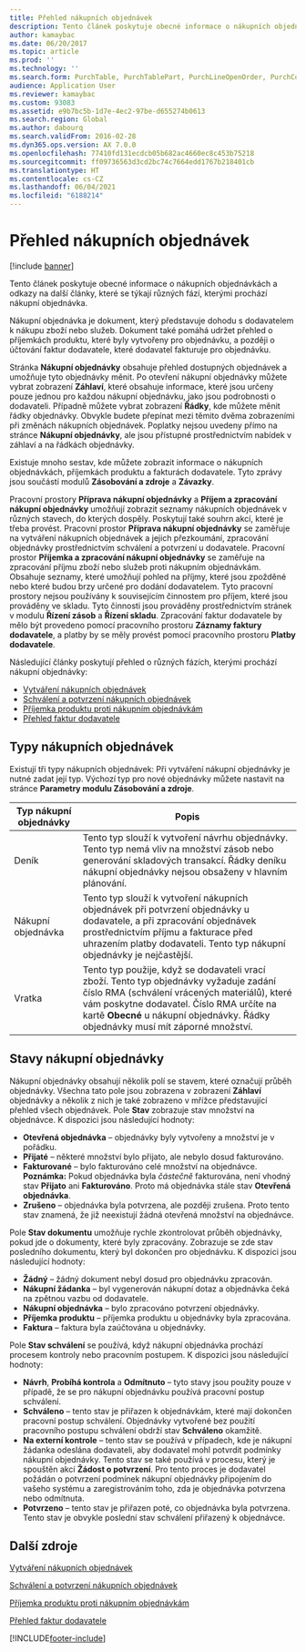 ```yaml
---
title: Přehled nákupních objednávek
description: Tento článek poskytuje obecné informace o nákupních objednávkách a odkazy na další články, které se týkají různých fází, kterými prochází nákupní objednávka.
author: kamaybac
ms.date: 06/20/2017
ms.topic: article
ms.prod: ''
ms.technology: ''
ms.search.form: PurchTable, PurchTablePart, PurchLineOpenOrder, PurchConfirmationRequestJournal
audience: Application User
ms.reviewer: kamaybac
ms.custom: 93083
ms.assetid: e9b7bc5b-1d7e-4ec2-97be-d655274b0613
ms.search.region: Global
ms.author: dabourq
ms.search.validFrom: 2016-02-28
ms.dyn365.ops.version: AX 7.0.0
ms.openlocfilehash: 77410fd131ecdcb05b682ac4660ec8c453b75218
ms.sourcegitcommit: ff09736563d3cd2bc74c7664edd1767b218401cb
ms.translationtype: HT
ms.contentlocale: cs-CZ
ms.lasthandoff: 06/04/2021
ms.locfileid: "6188214"
---
```

# <a name="purchase-order-overview"></a>Přehled nákupních objednávek

[!include [banner](../includes/banner.md)]

Tento článek poskytuje obecné informace o nákupních objednávkách a odkazy na další články, které se týkají různých fází, kterými prochází nákupní objednávka.

Nákupní objednávka je dokument, který představuje dohodu s dodavatelem k nákupu zboží nebo služeb. Dokument také pomáhá udržet přehled o příjemkách produktu, které byly vytvořeny pro objednávku, a později o účtování faktur dodavatele, které dodavatel fakturuje pro objednávku.  

Stránka **Nákupní objednávky** obsahuje přehled dostupných objednávek a umožňuje tyto objednávky měnit. Po otevření nákupní objednávky můžete vybrat zobrazení **Záhlaví**, které obsahuje informace, které jsou určeny pouze jednou pro každou nákupní objednávku, jako jsou podrobnosti o dodavateli. Případně můžete vybrat zobrazení **Řádky**, kde můžete měnit řádky objednávky. Obvykle budete přepínat mezi těmito dvěma zobrazeními při změnách nákupních objednávek. Poplatky nejsou uvedeny přímo na stránce **Nákupní objednávky**, ale jsou přístupné prostřednictvím nabídek v záhlaví a na řádkách objednávky.  

Existuje mnoho sestav, kde můžete zobrazit informace o nákupních objednávkách, příjemkách produktu a fakturách dodavatele. Tyto zprávy jsou součástí modulů **Zásobování a zdroje** a **Závazky**.  

Pracovní prostory **Příprava nákupní objednávky** a **Příjem a zpracování nákupní objednávky** umožňují zobrazit seznamy nákupních objednávek v různých stavech, do kterých dospěly. Poskytují také souhrn akcí, které je třeba provést. Pracovní prostor **Příprava nákupní objednávky** se zaměřuje na vytváření nákupních objednávek a jejich přezkoumání, zpracování objednávky prostřednictvím schválení a potvrzení u dodavatele. Pracovní prostor **Příjemka a zpracování nákupní objednávky** se zaměřuje na zpracování příjmu zboží nebo služeb proti nákupním objednávkám. Obsahuje seznamy, které umožňují pohled na příjmy, které jsou zpožděné nebo které budou brzy určené pro dodání dodavatelem. Tyto pracovní prostory nejsou používány k souvisejícím činnostem pro příjem, které jsou prováděny ve skladu. Tyto činnosti jsou prováděny prostřednictvím stránek v modulu **Řízení zásob** a **Řízení skladu**. Zpracování faktur dodavatele by mělo být provedeno pomocí pracovního prostoru **Záznamy faktury dodavatele**, a platby by se měly provést pomocí pracovního prostoru **Platby dodavatele**.  

Následující články poskytují přehled o různých fázích, kterými prochází nákupní objednávky:

-   [Vytváření nákupních objednávek](purchase-order-creation.md)
-   [Schválení a potvrzení nákupních objednávek](purchase-order-approval-confirmation.md)
-   [Příjemka produktu proti nákupním objednávkám](product-receipt-against-purchase-orders.md)
-   [Přehled faktur dodavatele](../../finance/accounts-payable/vendor-invoices-overview.md)

## <a name="types-of-purchase-orders"></a>Typy nákupních objednávek
Existují tři typy nákupních objednávek: Při vytváření nákupní objednávky je nutné zadat její typ. Výchozí typ pro nové objednávky můžete nastavit na stránce **Parametry modulu Zásobování a zdroje**.

| Typ nákupní objednávky        | Popis                                                                                                                                                                                                                                                                           |
|----------------|---------------------------------------------------------------------------------------------------------------------------------------------------------------------------------------------------------------------------------------------------------------------------------------|
| Deník        | Tento typ slouží k vytvoření návrhu objednávky. Tento typ nemá vliv na množství zásob nebo generování skladových transakcí. Řádky deníku nákupní objednávky nejsou obsaženy v hlavním plánování.                                                                                                       |
| Nákupní objednávka | Tento typ slouží k vytvoření nákupních objednávek při potvrzení objednávky u dodavatele, a při zpracování objednávek prostřednictvím příjmu a fakturace před uhrazením platby dodavateli. Tento typ nákupní objednávky je nejčastější.                                                                          |
| Vratka | Tento typ použije, když se dodavateli vrací zboží. Tento typ objednávky vyžaduje zadání číslo RMA (schválení vrácených materiálů), které vám poskytne dodavatel. Číslo RMA určíte na kartě **Obecné** u nákupní objednávky. Řádky objednávky musí mít záporné množství. |

## <a name="purchase-order-statuses"></a>Stavy nákupní objednávky
Nákupní objednávky obsahují několik polí se stavem, které označují průběh objednávky. Všechna tato pole jsou zobrazena v zobrazení **Záhlaví** objednávky a několik z nich je také zobrazeno v mřížce představující přehled všech objednávek. Pole **Stav** zobrazuje stav množství na objednávce. K dispozici jsou následující hodnoty:

-   **Otevřená objednávka** – objednávky byly vytvořeny a množství je v pořádku.
-   **Přijaté** – některé množství bylo přijato, ale nebylo dosud fakturováno.
-   **Fakturované** – bylo fakturováno celé množství na objednávce. **Poznámka:** Pokud objednávka byla *částečně* fakturována, není vhodný stav **Přijato** ani **Fakturováno**. Proto má objednávka stále stav **Otevřená objednávka**.
-   **Zrušeno** – objednávka byla potvrzena, ale později zrušena. Proto tento stav znamená, že již neexistují žádná otevřená množství na objednávce.

Pole **Stav dokumentu** umožňuje rychle zkontrolovat průběh objednávky, pokud jde o dokumenty, které byly zpracovány. Zobrazuje se zde stav posledního dokumentu, který byl dokončen pro objednávku. K dispozici jsou následující hodnoty:

-   **Žádný** – žádný dokument nebyl dosud pro objednávku zpracován.
-   **Nákupní žádanka** – byl vygenerován nákupní dotaz a objednávka čeká na zpětnou vazbu od dodavatele.
-   **Nákupní objednávka** – bylo zpracováno potvrzení objednávky.
-   **Příjemka produktu** – příjemka produktu u objednávky byla zpracována.
-   **Faktura** – faktura byla zaúčtována u objednávky.

Pole **Stav schválení** se používá, když nákupní objednávka prochází procesem kontroly nebo pracovním postupem. K dispozici jsou následující hodnoty:

-   **Návrh**, **Probíhá kontrola** a **Odmítnuto** – tyto stavy jsou použity pouze v případě, že se pro nákupní objednávku používá pracovní postup schválení.
-   **Schváleno** – tento stav je přiřazen k objednávkám, které mají dokončen pracovní postup schválení. Objednávky vytvořené bez použití pracovního postupu schválení obdrží stav **Schváleno** okamžitě.
-   **Na externí kontrole** – tento stav se používá v případech, kde je nákupní žádanka odeslána dodavateli, aby dodavatel mohl potvrdit podmínky nákupní objednávky. Tento stav se také používá v procesu, který je spouštěn akcí **Žádost o potvrzení**. Pro tento proces je dodavatel požádán o potvrzení podmínek nákupní objednávky připojením do vašeho systému a zaregistrováním toho, zda je objednávka potvrzena nebo odmítnuta.
-   **Potvrzeno** – tento stav je přiřazen poté, co objednávka byla potvrzena. Tento stav je obvykle poslední stav schválení přiřazený k objednávce.


## <a name="additional-resources"></a>Další zdroje

[Vytváření nákupních objednávek](purchase-order-creation.md)

[Schválení a potvrzení nákupních objednávek](purchase-order-approval-confirmation.md)

[Příjemka produktu proti nákupním objednávkám](product-receipt-against-purchase-orders.md)

[Přehled faktur dodavatele](../../finance/accounts-payable/vendor-invoices-overview.md)





[!INCLUDE[footer-include](../../includes/footer-banner.md)]